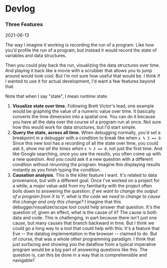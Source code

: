 # Devlog

### Three Features

2021-06-13

The way I imagine it working is recording the run of a program.  Like how you'd profile the run of a program, but instead it would record the state of variables and data structures.

Then you could play back the run, visualizing the data structures over time.  And playing it back like a movie with a scrubber that allows you to jump around would look cool.  But I'm not sure how useful that would be.  I think if I wanted to use it for actual development, I'd want a few features beyond that.

Note that when I say "state", I mean _runtime_ state.

1. **Visualize state over time.**  Following Brett Victor's lead, one example would be graphing the value of a numeric value over time.  It basically converts the time dimension into a spatial one.  You can do it because you have all the data over the course of a program run at once.  Not sure how this would work for data structures, but I'd start simple.
2. **Query the state, across all time.**  When debugging normally, you'd set a breakpoint in a debugger with a condition to break like when `x % 3 == 0`.  Since this new tool has a recording of all the state over time, you could ask it, _show me all the times when `x % 3 == 0`_, not just the first time.  And like Google searching, once you see the results, you often come up with a new question.  And you could ask it a new question with a different condition without rerunning the program.  Imagine this displaying results instantly as you finish typing the condition.
3. **Causation analysis.**  This is the killer feature I want.  It's related to data provenance, but with a different goal.  Once I've worked on a project for a while, a _major_ value-add from my familiarity with the project often boils down to answering the question: _if we want to change the output of a program from X to Y, what is the code we need to change to cause this change and only this change?_  I imagine that this debugger/visualizer/scope tool could help answer that question.  It's the question of, given an effect, what is the cause of it?  The cause is both data and code.  This is challenging, in part because there isn't just one cause, but many causes that branch backward in time.  But I think we could go a long way to a tool that could help with this.  It's a feature that Eve -- the datalog implementation in the browser -- claimed to do.  But of course, that was a whole other programming paradigm.  I think that just surfacing and showing you the dataflow from a typical imperative program would be a big part of answering questions like this.  The question is, can this be done in a way that is comprehensible and navigable?
